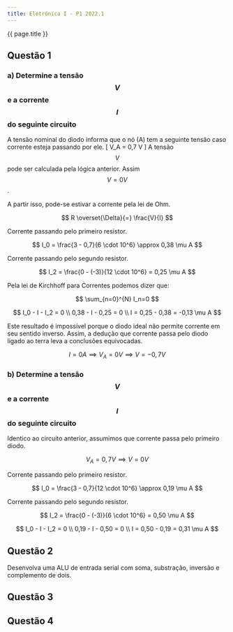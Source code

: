 ```yaml
---
title: Eletrônica I - P1 2022.1
---
```


{{ page.title }}

<script
  src="https://cdn.mathjax.org/mathjax/latest/MathJax.js?config=TeX-AMS-MML_HTMLorMML"
  type="text/javascript">
</script>

## Questão 1
### a) Determine a tensão $$V$$ e a corrente $$I$$ do seguinte circuito

A tensão nominal do diodo informa que o nó \(A\) tem a seguinte tensão caso corrente esteja passando por ele.
\[
V_A = 0,7 V
\]
A tensão $$V$$ pode ser calculada pela lógica anterior. Assim $$V = 0 V$$.

A partir isso, pode-se estivar a corrente pela lei de Ohm.

$$
R \overset{\Delta}{=} \frac{V}{I} 
$$

Corrente passando pelo primeiro resistor.

$$
I_0 = \frac{3 - 0,7}{6 \cdot 10^6} \approx 0,38 \mu A
$$

Corrente passando pelo segundo resistor.

$$
I_2 = \frac{0 - (-3)}{12 \cdot 10^6} = 0,25 \mu A
$$

Pela lei de Kirchhoff para Correntes podemos dizer que:

$$
\sum_{n=0}^{N} I_n=0
$$

$$
I_0 - I - I_2 = 0 \\
0,38 - I - 0,25 = 0 \\
I = 0,25 - 0,38 = -0,13 \mu A
$$

Este resultado é impossível porque o diodo ideal não permite corrente em seu sentido inverso. Assim, a dedução que corrente passa pelo diodo ligado ao terra leva a conclusões equivocadas. 

$$
I = 0 A \implies V_A = 0 V \implies V = -0,7V
$$

### b) Determine a tensão $$V$$ e a corrente $$I$$ do seguinte circuito
Identico ao circuito anterior, assumimos que corrente passa pelo primeiro diodo.

$$
V_A = 0,7 V \implies V = 0V
$$

Corrente passando pelo primeiro resistor.

$$
I_0 = \frac{3 - 0,7}{12 \cdot 10^6} \approx 0,19 \mu A
$$

Corrente passando pelo segundo resistor.

$$
I_2 = \frac{0 - (-3)}{6 \cdot 10^6} = 0,50 \mu A
$$

$$
I_0 - I - I_2 = 0 \\
0,19 - I - 0,50 = 0 \\
I = 0,50 - 0,19 = 0,31 \mu A
$$

## Questão 2
Desenvolva uma ALU de entrada serial com soma, substração, inversão e complemento de dois.

## Questão 3

## Questão 4
